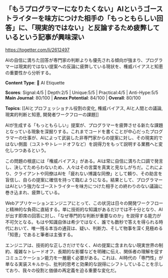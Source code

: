 ## 「もうプログラマーになりたくない」AIというゴーストライターを味方につけた相手の「もっともらしい回答」に、「現実的ではない」と反論するため疲弊しているという記事が興味深い

https://togetter.com/li/2612497

AIの自信に満ちた回答が専門家の判断よりも優先される傾向が強まり、プログラマーは現実的ではない提案への反論に疲弊している現状を、権威バイアスと知恵の重要性から分析する。

**Content Type**: 🤝 AI Etiquette

**Scores**: Signal:4/5 | Depth:2/5 | Unique:5/5 | Practical:4/5 | Anti-Hype:5/5
**Main Journal**: 80/100 | **Annex Potential**: 84/100 | **Overall**: 80/100

**Topics**: [[AIとプロフェッショナル役割の変化, 権威バイアス, AIと人間との議論, 現実的判断と知恵, 開発者ワークフローの課題]]

AIが生成する「もっともらしい」提案が、プログラマーを疲弊させる新たな課題となっている現象を深掘りする。これまでコードを書くことが中心だったプログラマーの仕事が、AIによって武装した非専門家からの提案に対し、その現実的ではない側面（コストやトレードオフなど）を説得力をもって説明する業務へと変化しつつあるという。

この問題の根底には「権威バイアス」がある。AIは常に自信に満ちた口調で発言し、決してためらわないため、人々はその言葉を真実と見なしがちだ。これにより、クライアントや同僚はAIを「疲れない博識な同僚」として頼り、その助言を盲信し、自らの提案に確信を持って臨むようになる。結果として、プログラマーはAIという強力なゴーストライターを味方につけた相手との終わりのない議論に巻き込まれ、疲弊している。

Webアプリケーションエンジニアにとって、この状況は日々の開発ワークフローと精神的な負荷に直結する。単に技術的な知識があるだけでは不十分となり、AIが出す即席の回答に対し、「なぜ専門的な判断が重要なのか」を説得する能力が不可欠となる。もはや知識自体は希少ではなく、誰でも数秒で答えを得られる時代において、唯一残る本当の通貨は、疑い、判断力、そして物事を深く見極める「知恵」であると筆者は主張する。

エンジニアは、技術的な正しさだけでなく、AIの提案に含まれない現実世界の制約、複雑なトレードオフ、長期的な影響などを明確に伝え、関係者の理解を促すコミュニケーション能力を一層磨く必要がある。これは、AI時代の「専門性」が単なる実装スキルから、批判的思考と効果的な説得にシフトしていることを示しており、我々の役割と価値の再定義を迫る重要な変化だ。